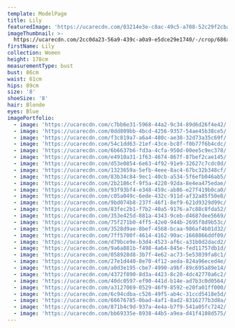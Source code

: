 ```yaml
---
template: ModelPage
title: Lily
featuredImage: 'https://ucarecdn.com/03214e3e-c8ac-49c5-a708-52c29f2cbacd/'
imageThumbnail: >-
  https://ucarecdn.com/2cc0da23-56a9-439c-a0a9-e5dce29e1740/-/crop/686x815/170,0/-/preview/
firstName: Lily
collection: Women
height: 178cm
measurementType: bust
bust: 86cm
waist: 61cm
hips: 89cm
size: '8'
shoeSize: '8'
hair: Blonde
eyes: Blue
imagePortfolio:
  - image: 'https://ucarecdn.com/c7bb6e31-5968-44a2-9c34-89d6d26f4e42/'
  - image: 'https://ucarecdn.com/0dd809bb-4bcd-4256-9357-54ae45b38ce5/'
  - image: 'https://ucarecdn.com/f3c819a7-a6a4-480c-ae38-32d73a35c69f/'
  - image: 'https://ucarecdn.com/54c1dd63-21ef-43ce-bc8f-f0b77f6b4cdc/'
  - image: 'https://ucarecdn.com/6b6637b6-fd3a-4cfa-950d-00ee5c9ec378/'
  - image: 'https://ucarecdn.com/e4910a31-1f63-4674-867f-87bef2cae145/'
  - image: 'https://ucarecdn.com/d53e0854-6e63-4f92-91e9-32627c7cdc0d/'
  - image: 'https://ucarecdn.com/1323659a-5efb-4eee-8ac4-67bc32b348cf/'
  - image: 'https://ucarecdn.com/83b34c84-9ec1-40cb-a534-5f6efb046ab5/'
  - image: 'https://ucarecdn.com/2b2186cf-9f5a-4220-92da-8e4ea475edae/'
  - image: 'https://ucarecdn.com/93f93bf4-e348-459c-ab86-e27f419b0ca0/'
  - image: 'https://ucarecdn.com/c05a049c-6ede-432c-911d-af32a85f50e8/'
  - image: 'https://ucarecdn.com/9bd074b8-237f-46f1-8ef9-621d9329d99c/'
  - image: 'https://ucarecdn.com/83fec2b1-f7b2-40a5-9176-a7c88c8fda52/'
  - image: 'https://ucarecdn.com/353e425d-881a-4343-9ceb-d4687dee5669/'
  - image: 'https://ucarecdn.com/75f271b0-4ff5-42e0-944b-2695f8d9b53c/'
  - image: 'https://ucarecdn.com/3528d9ae-8bef-4568-bcaa-986af4b01d32/'
  - image: 'https://ucarecdn.com/7ff5700f-4614-4162-90ac-1668866ddf09/'
  - image: 'https://ucarecdn.com/d79bce9e-b3d4-4523-af6c-a31b0d2dacd2/'
  - image: 'https://ucarecdn.com/9a6a881b-f498-4a64-845e-fed11757db1d/'
  - image: 'https://ucarecdn.com/058928d8-3b7f-4e62-ac73-5e53039fa8c1/'
  - image: 'https://ucarecdn.com/27e1d440-8e70-4f12-aeda-824a96eced4e/'
  - image: 'https://ucarecdn.com/a0d3e195-cbe7-4990-a9bf-89c695a89e14/'
  - image: 'https://ucarecdn.com/4372f890-8d3a-4423-8c20-4dc42770a6c2/'
  - image: 'https://ucarecdn.com/40dc0597-ef90-441d-b14e-ad7b3c0d0564/'
  - image: 'https://ucarecdn.com/a3127069-0529-46f9-8592-e20fa01ff000/'
  - image: 'https://ucarecdn.com/6c94cdba-c526-49f5-ab4c-31ccd5418e5d/'
  - image: 'https://ucarecdn.com/66676785-0bad-4af1-8ad2-8316277b3d8a/'
  - image: 'https://ucarecdn.com/871b4c9d-937a-4e4a-b7f9-541a05fc7242/'
  - image: 'https://ucarecdn.com/bb69335e-8938-44b5-a9ea-d41f4108d575/'
---
```


